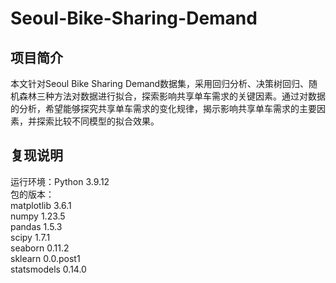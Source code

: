 # Seoul-Bike-Sharing-Demand
## 项目简介
本文针对Seoul Bike Sharing Demand数据集，采用回归分析、决策树回归、随机森林三种方法对数据进行拟合，探索影响共享单车需求的关键因素。通过对数据的分析，希望能够探究共享单车需求的变化规律，揭示影响共享单车需求的主要因素，并探索比较不同模型的拟合效果。
## 复现说明
运行环境：Python 3.9.12  
包的版本：  
matplotlib                    3.6.1  
numpy                         1.23.5  
pandas                        1.5.3  
scipy                         1.7.1  
seaborn                       0.11.2  
sklearn                       0.0.post1  
statsmodels                   0.14.0  

